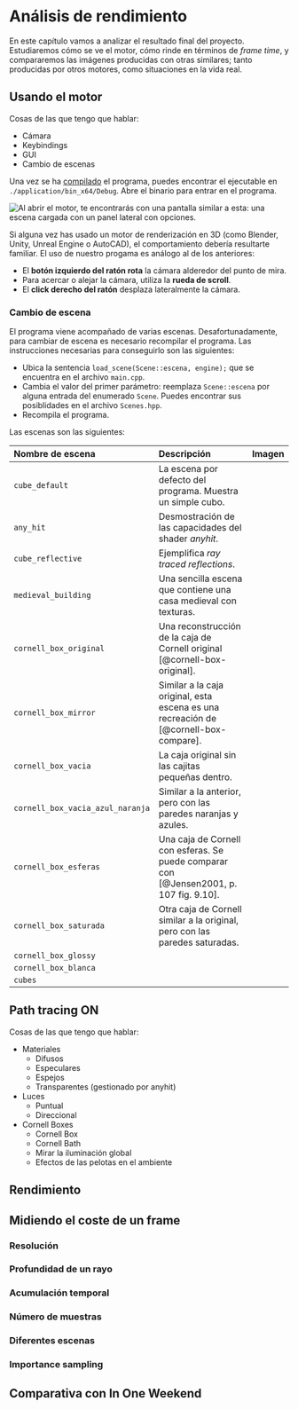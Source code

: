 # Análisis de rendimiento

En este capítulo vamos a analizar el resultado final del proyecto. Estudiaremos cómo se ve el motor, cómo rinde en términos de *frame time*, y compararemos las imágenes producidas con otras similares; tanto producidas por otros motores, como situaciones en la vida real.

## Usando el motor

Cosas de las que tengo que hablar:

- Cámara
- Keybindings
- GUI
- Cambio de escenas

Una vez se ha [compilado](#compilación-y-ejecución) el programa, puedes encontrar el ejecutable en `./application/bin_x64/Debug`. Abre el binario para entrar en el programa.

![Al abrir el motor, te encontrarás con una pantalla similar a esta: una escena cargada con un panel lateral con opciones.](./img/05/Asmiray.png)

Si alguna vez has usado un motor de renderización en 3D (como Blender, Unity, Unreal Engine o AutoCAD), el comportamiento debería resultarte familiar. El uso de nuestro progama es análogo al de los anteriores:

- El **botón izquierdo del ratón rota** la cámara alderedor del punto de mira.
- Para acercar o alejar la cámara, utiliza la **rueda de scroll**.
- El **click derecho del ratón** desplaza lateralmente la cámara.

### Cambio de escena

El programa viene acompañado de varias escenas. Desafortunadamente, para cambiar de escena es necesario recompilar el programa. Las instrucciones necesarias para conseguirlo son las siguientes:

- Ubica la sentencia `load_scene(Scene::escena, engine);` que se encuentra en el archivo `main.cpp`.
- Cambia el valor del primer parámetro: reemplaza `Scene::escena` por alguna entrada del enumerado `Scene`. Puedes encontrar sus posiblidades en el archivo `Scenes.hpp`.
- Recompila el programa.

Las escenas son las siguientes:

| **Nombre de escena**             | **Descripción**                                                                         | **Imagen** |
|:---------------------------------|:----------------------------------------------------------------------------------------|:----------:|
| `cube_default`                   | La escena por defecto del programa. Muestra un simple cubo.                             |            |
| `any_hit`                        | Desmostración de las capacidades del shader *anyhit*.                                   |            |
| `cube_reflective`                | Ejemplifica *ray traced reflections*.                                                   |            |
| `medieval_building`              | Una sencilla escena que contiene una casa medieval con texturas.                        |            |
| `cornell_box_original`           | Una reconstrucción de la caja de Cornell original [@cornell-box-original].              |            |
| `cornell_box_mirror`             | Similar a la caja original, esta escena es una recreación de [@cornell-box-compare].    |            |
| `cornell_box_vacia`              | La caja original sin las cajitas pequeñas dentro.                                       |            |
| `cornell_box_vacia_azul_naranja` | Similar a la anterior, pero con las paredes naranjas y azules.                          |            |
| `cornell_box_esferas`            | Una caja de Cornell con esferas. Se puede comparar con [@Jensen2001, p. 107 fig. 9.10]. |            |
| `cornell_box_saturada`           | Otra caja de Cornell similar a la original, pero con las paredes saturadas.             |            |
| `cornell_box_glossy`             |                                                                                         |            |
| `cornell_box_blanca`             |                                                                                         |            |
| `cubes`                          |                                                                                         |            |



## Path tracing ON

Cosas de las que tengo que hablar:

- Materiales
  - Difusos
  - Especulares
  - Espejos
  - Transparentes (gestionado por anyhit)
- Luces
  - Puntual
  - Direccional
- Cornell Boxes
  - Cornell Box
  - Cornell Bath
  - Mirar la iluminación global
  - Efectos de las pelotas en el ambiente


## Rendimiento

## Midiendo el coste de un frame
### Resolución
### Profundidad de un rayo
### Acumulación temporal
### Número de muestras
### Diferentes escenas
### Importance sampling

## Comparativa con In One Weekend
